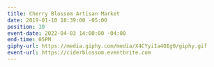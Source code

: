 ```yaml
---
title: Cherry Blossom Artisan Market
date: 2019-01-10 18:39:00 -05:00
position: 10
event-date: 2022-04-03 14:00:00 -04:00
end-time: 05PM
giphy-url: https://media.giphy.com/media/X4CYyiIa4OIg0/giphy.gif
event-url: https://ciderblossom.eventbrite.com
---
```


